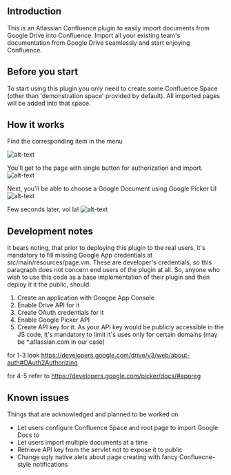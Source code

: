 ## Introduction
This is an Atlassian Confluence plugin to easily import documents from Google Drive into Confluence. Import all your existing team's documentation from Google Drive seamlessly and start enjoying Confluence.

## Before you start
To start using this plugin you only need to create some Confluence Space (other than 'demonstration space' provided by default). All imported pages will be added into that space.

## How it works
Find the corresponding item in the menu

![alt-text](http://imgur.com/f8lcM2N.png)

You'll get to the page with single button for authorization and import.
![alt-text](http://imgur.com/h0iRvzM.png)

Next, you'll be able to choose a Google Document using Google Picker UI
![alt-text](http://imgur.com/Ng0FhLu.png)

Few seconds later, voi la!
![alt-text](http://imgur.com/vjBin5b.png)

## Development notes
It bears noting, that prior to deploying this plugin to the real users, it's mandatory to fill missing Google App credentials at src/main/resources/page.vm.
These are developer's credentials, so this paragraph does not concern end users of the plugin at all.
So, anyone who wish to use this code as a base implementation of their plugin and then deploy it it the public, should:

1. Create an application with Googpe App Console
2. Enable Drive API for it
3. Create OAuth credentials for it
4. Enable Google Picker API
5. Create API key for it. As your API key would be publicly accessible in the JS code, it's mandatory to limit it's uses only for certain domains (may be *.atlassian.com in our case)

for 1-3 look https://developers.google.com/drive/v3/web/about-auth#OAuth2Authorizing 

for 4-5 refer to https://developers.google.com/picker/docs/#appreg

## Known issues
Things that are acknowledged and planned to be worked on
* Let users configure Confluence Space and root page to import Google Docs to
* Let users import multiple documents at a time
* Retrieve API key from the servlet not to expose it to public
* Change ugly native alets about page creating with fancy Confluecne-style notifications
